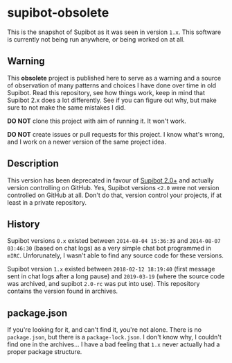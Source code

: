 # supibot-obsolete
This is the snapshot of Supibot as it was seen in version `1.x`. 
This software is currently not being run anywhere, or being worked on at all.

## Warning
This **obsolete** project is published here to serve as a warning and a source of observation of many patterns and choices I have done over time in old Supibot.
Read this repository, see how things work, keep in mind that Supibot 2.x does a lot differently.
See if you can figure out why, but make sure to not make the same mistakes I did.

**DO NOT** clone this project with aim of running it. It won't work.

**DO NOT** create issues or pull requests for this project. I know what's wrong, and I work on a newer version of the same project idea.

## Description
 
This version has been deprecated in favour of [Supibot 2.0+](/Supinic/supibot) and actually version controlling on GitHub.
Yes, Supibot versions `<2.0` were not version controlled on GitHub at all.
Don't do that, version control your projects, if at least in a private repository.

## History
Supibot versions `0.x` existed between `2014-08-04 15:36:39` and `2014-08-07 03:46:30` (based on chat logs) as a very simple chat bot programmed in `mIRC`.
Unforunately, I wasn't able to find any source code for these versions.

Supibot version `1.x` existed between `2018-02-12 18:19:40` (first message sent in chat logs after a long pause) and `2019-03-19` (where the source code was archived, and supibot `2.0-rc` was put into use).
This repository contains the version found in archives.

## package.json
If you're looking for it, and can't find it, you're not alone.
There is no `package.json`, but there is a `package-lock.json`.
I don't know why, I couldn't find one in the archives...
I have a bad feeling that `1.x` never actually had a proper package structure.
